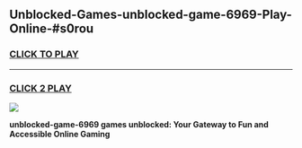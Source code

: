 
## Unblocked-Games-unblocked-game-6969-Play-Online-#s0rou
<h3>
<a href="https://premium.freeplayer.one?title=unblocked-game-6969&ref=24F">CLICK TO PLAY</a></h3>
<hr>

<h3>
<a href="https://premium.freeplayer.one?title=unblocked-game-6969&ref=24F">CLICK 2 PLAY</a>
  
</h3>

<a href="https://premium.freeplayer.one?title=unblocked-game-6969&ref=24F/"><img src="https://clearcache.store/games.png"></a>


**unblocked-game-6969 games unblocked: Your Gateway to Fun and Accessible Online Gaming**
